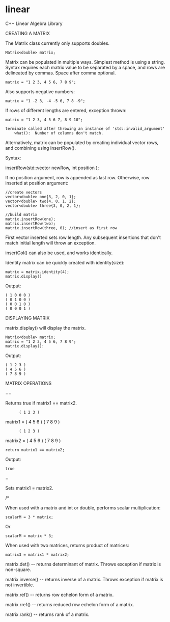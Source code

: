 # linear
C++ Linear Algebra Library

CREATING A MATRIX

The Matrix class currently only supports doubles.

	Matrix<double> matrix;

Matrix can be populated in multiple ways. Simplest method is using a string. Syntax 
requires each matrix value to be separated by a space, and rows are delineated by 
commas. Space after comma optional.

	matrix = "1 2 3, 4 5 6, 7 8 9";
	
Also supports negative numbers:

	matrix = "1 -2 3, -4 -5 6, 7 8 -9";
	
If rows of different lengths are entered, exception thrown:
	
	matrix = "1 2 3, 4 5 6 7, 8 9 10";
	
	terminate called after throwing an instance of 'std::invalid_argument'
		what():  Number of columns don't match.
  

Alternatively, matrix can be populated by creating individual vector rows, and
combining using insertRow().

Syntax:

insertRow(std::vector<T> newRow,
			int position
			);
			
If no position argument, row is appended as last row. Otherwise, row inserted at 
position argument:

	//create vectors
	vector<double> one{3, 2, 0, 1};
    vector<double> two{4, 0, 1, 2};
    vector<double> three{3, 0, 2, 1};
	
	//build matrix
	matrix.insertRow(one);
    matrix.insertRow(two);
    matrix.insertRow(three, 0); //insert as first row


First vector inserted sets row length. Any subsequent insertions that don't match
initial length will throw an exception.

insertCol() can also be used, and works identically.

Identity matrix can be quickly created with identity(size):
	
	matrix = matrix.identity(4);
	matrix.display()
	
Output:

	( 1 0 0 0 )
	( 0 1 0 0 )
	( 0 0 1 0 )
	( 0 0 0 1 )



DISPLAYING MATRIX

matrix.display() will display the matrix.

	Matrix<double> matrix;
	matrix = "1 2 3, 4 5 6, 7 8 9";
	matrix.display():
	
Output:

	( 1 2 3 )
	( 4 5 6 )
	( 7 8 9 )
	


MATRIX OPERATIONS

==

Returns true if matrix1 == matrix2.

		  ( 1 2 3 )
matrix1 = ( 4 5 6 )
		  ( 7 8 9 )
		  
		  ( 1 2 3 )
matrix2 = ( 4 5 6 )
		  ( 7 8 9 )

	return matrix1 == matrix2;

Output:

	true
	

=

Sets matrix1 = matrix2.


/*

When used with a matrix and int or double, performs scalar multiplication:

	scalarM = 3 * matrix;

Or

	scalarM = matrix * 3;
	
When used with two matrices, returns product of matrices:

	matrix3 = matrix1 * matrix2;


matrix.det() -- returns determinant of matrix. Throws exception if matrix is non-square.

matrix.inverse() -- returns inverse of a matrix. Throws exception if matrix is not invertible.

matrix.ref() -- returns row echelon form of a matrix.

matrix.rref() -- returns reduced row echelon form of a matrix.

matrix.rank() -- returns rank of a matrix.
	
